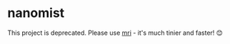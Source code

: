 # nanomist

This project is deprecated. Please use [mri](https://github.com/lukeed/mri) - it's much tinier and faster! :blush:
